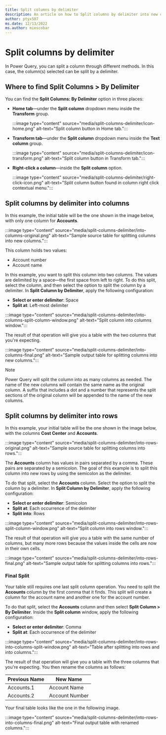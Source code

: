 ```yaml
---
title: Split columns by delimiter
description: An article on how to Split columns by delimiter into new columns or rows using Power Query.
author: ptyx507
ms.date: 12/13/2022
ms.author: miescobar
---
```


# Split columns by delimiter

In Power Query, you can split a column through different methods.
In this case, the column(s) selected can be split by a delimiter.

## Where to find Split Columns > By Delimiter

You can find the **Split Columns: By Delimiter** option in three places:

* **Home tab**&mdash;under the **Split column** dropdown menu inside the **Transform** group.

   :::image type="content" source="media/split-columns-delimiter/icon-home.png" alt-text="Split column button in Home tab.":::

* **Transform tab**&mdash;under the **Split column** dropdown menu inside the **Text column** group.

   :::image type="content" source="media/split-columns-delimiter/icon-transform.png" alt-text="Split column button in Transform tab.":::

* **Right-click a column**&mdash;inside the **Split column** option.

   :::image type="content" source="media/split-columns-delimiter/right-click-icon.png" alt-text="Split column button found in column right click contextual menu.":::

## Split columns by delimiter into columns

In this example, the initial table will be the one shown in the image below, with only one column for **Accounts**.

:::image type="content" source="media/split-columns-delimiter/into-columns-original.png" alt-text="Sample source table for splitting columns into new columns.":::

This column holds two values:

* Account number
* Account name

In this example, you want to split this column into two columns. The values are delimited by a space&mdash;the first space from left to right. To do this split, select the column, and then select the option to split the column by a delimiter. In **Split Column by Delimiter**, apply the following configuration:

* **Select or enter delimiter**: Space
* **Split at**: Left-most delimiter

:::image type="content" source="media/split-columns-delimiter/into-columns-split-column-window.png" alt-text="Split column into columns window.":::

The result of that operation will give you a table with the two columns that you're expecting.

:::image type="content" source="media/split-columns-delimiter/into-columns-final.png" alt-text="Sample output table for splitting columns into new columns.":::

>[!Note]
>Power Query will split the column into as many columns as needed. The name of the new columns will contain the same name as the original column. A suffix that includes a dot and a number that represents the split sections of the original column will be appended to the name of the new columns. 

## Split columns by delimiter into rows

In this example, your initial table will be the one shown in the image below, with the columns **Cost Center** and **Accounts**.

:::image type="content" source="media/split-columns-delimiter/into-rows-original.png" alt-text="Sample source table for splitting columns into rows.":::

The **Accounts** column has values in pairs separated by a comma. These pairs are separated by a semicolon. The goal of this example is to split this column into new rows by using the semicolon as the delimiter.

To do that split, select the **Accounts** column. Select the option to split the column by a delimiter. In **Split Column by Delimiter**, apply the following configuration:

* **Select or enter delimiter**: Semicolon
* **Split at**: Each occurrence of the delimiter
* **Split into**: Rows

:::image type="content" source="media/split-columns-delimiter/into-rows-split-column-window.png" alt-text="Split column into rows window.":::

The result of that operation will give you a table with the same number of columns, but many more rows because the values inside the cells are now in their own cells.

:::image type="content" source="media/split-columns-delimiter/into-rows-final.png" alt-text="Sample output table for splitting columns into rows.":::

### Final Split

Your table still requires one last split column operation. You need to split the **Accounts** column by the first comma that it finds. This split will create a column for the account name and another one for the account number.

To do that split, select the **Accounts** column and then select **Split Column > By Delimiter**. Inside the **Split column** window, apply the following configuration:

* **Select or enter delimiter**: Comma
* **Split at**: Each occurrence of the delimiter

:::image type="content" source="media/split-columns-delimiter/into-rows-into-columns-split-window.png" alt-text="Table after splitting into rows and into columns.":::

The result of that operation will give you a table with the three columns that you're expecting. You then rename the columns as follows:

Previous Name | New Name
--------------|----------
Accounts.1 | Account Name
Accounts.2 | Account Number

Your final table looks like the one in the following image.

:::image type="content" source="media/split-columns-delimiter/into-rows-into-columns-final.png" alt-text="Final output table with renamed columns.":::
